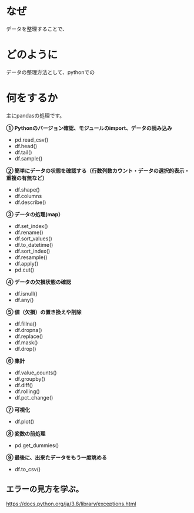 # なぜ
データを整理することで、

# どのように
データの整理方法として、pythonでの

# 何をするか
主にpandasの処理です。

**① Pythonのバージョン確認、モジュールのimport、データの読み込み**

- pd.read_csv()
- df.head()
- df.tail()
- df.sample()

**② 簡単にデータの状態を確認する（行数列数カウント・データの選択的表示・重複の有無など）**

- df.shape()
- df.columns
- df.describe()

**③ データの処理(map）**

- df.set_index()
- df.rename()
- df.sort_values()
- df.to_datetime()
- df.sort_index()
- df.resample()
- df.apply()
- pd.cut()

**④ データの欠損状態の確認** 

- df.isnull()
- df.any()

**⑤ 値（欠損）の置き換えや削除**

- df.fillna()
- df.dropna()
- df.replace()
- df.mask()
- df.drop()

**⑥ 集計**

- df.value_counts()
- df.groupby()
- df.diff()
- df.rolling()
- df.pct_change()

**⑦ 可視化**

- df.plot()

**⑧ 変数の前処理**

- pd.get_dummies()

**⑨ 最後に、出来たデータをもう一度眺める**

- df.to_csv()

## エラーの見方を学ぶ。
https://docs.python.org/ja/3.8/library/exceptions.html